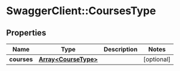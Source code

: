 # SwaggerClient::CoursesType

## Properties
Name | Type | Description | Notes
------------ | ------------- | ------------- | -------------
**courses** | [**Array&lt;CourseType&gt;**](CourseType.md) |  | [optional] 

